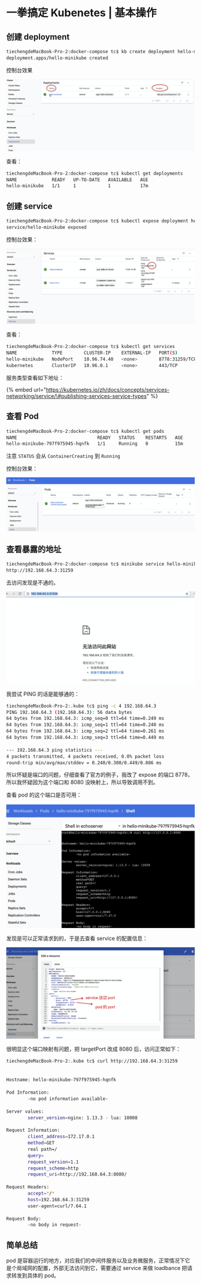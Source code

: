 # 一拳搞定 Kubenetes \| 基本操作

## 创建 deployment

```bash
tiechengdeMacBook-Pro-2:docker-compose tc$ kb create deployment hello-minikube --image=k8s.gcr.io/echoserver:1.10
deployment.apps/hello-minikube created
```

控制台效果

![](../../.gitbook/assets/image%20%2816%29.png)

查看：

```bash
tiechengdeMacBook-Pro-2:docker-compose tc$ kubectl get deployments
NAME             READY   UP-TO-DATE   AVAILABLE   AGE
hello-minikube   1/1     1            1           17m
```

## 创建 service

```bash
tiechengdeMacBook-Pro-2:docker-compose tc$ kubectl expose deployment hello-minikube --type=NodePort --port=8778
service/hello-minikube exposed
```

控制台效果：

![](../../.gitbook/assets/image%20%2811%29.png)

查看：

```bash
tiechengdeMacBook-Pro-2:docker-compose tc$ kubectl get services
NAME             TYPE        CLUSTER-IP    EXTERNAL-IP   PORT(S)          AGE
hello-minikube   NodePort    10.96.74.40   <none>        8778:31259/TCP   5m41s
kubernetes       ClusterIP   10.96.0.1     <none>        443/TCP          22h
```

服务类型查看如下地址：

{% embed url="https://kubernetes.io/zh/docs/concepts/services-networking/service/\#publishing-services-service-types" %}

## 查看 Pod

```bash
tiechengdeMacBook-Pro-2:docker-compose tc$ kubectl get pods
NAME                              READY   STATUS    RESTARTS   AGE
hello-minikube-797f975945-hqnfk   1/1     Running   0          15m
```

注意 `STATUS` 会从 `ContainerCreating`  到 `Running`

控制台效果：

![](../../.gitbook/assets/image%20%2813%29.png)

## 查看暴露的地址

```bash
tiechengdeMacBook-Pro-2:docker-compose tc$ minikube service hello-minikube --url
http://192.168.64.3:31259
```

去访问发现是不通的。

![](../../.gitbook/assets/image%20%2812%29.png)

我尝试 PING 的话是能够通的：

```bash
tiechengdeMacBook-Pro-2:.kube tc$ ping -c 4 192.168.64.3
PING 192.168.64.3 (192.168.64.3): 56 data bytes
64 bytes from 192.168.64.3: icmp_seq=0 ttl=64 time=0.249 ms
64 bytes from 192.168.64.3: icmp_seq=1 ttl=64 time=0.240 ms
64 bytes from 192.168.64.3: icmp_seq=2 ttl=64 time=0.261 ms
64 bytes from 192.168.64.3: icmp_seq=3 ttl=64 time=0.449 ms

--- 192.168.64.3 ping statistics ---
4 packets transmitted, 4 packets received, 0.0% packet loss
round-trip min/avg/max/stddev = 0.240/0.300/0.449/0.086 ms
```

所以怀疑是端口的问题，仔细查看了官方的例子，我改了 expose 的端口 8778，所以我怀疑因为这个端口和 8080 没映射上，所以导致调用不到。

查看 pod 的这个端口是否可用：

![](../../.gitbook/assets/image%20%2810%29.png)

发现是可以正常请求到的，于是去查看 service 的配置信息：

![](../../.gitbook/assets/image%20%2814%29.png)

很明显这个端口映射有问题，把 targetPort 改成 8080 后，访问正常如下：

```bash
tiechengdeMacBook-Pro-2:.kube tc$ curl http://192.168.64.3:31259


Hostname: hello-minikube-797f975945-hqnfk

Pod Information:
        -no pod information available-

Server values:
        server_version=nginx: 1.13.3 - lua: 10008

Request Information:
        client_address=172.17.0.1
        method=GET
        real path=/
        query=
        request_version=1.1
        request_scheme=http
        request_uri=http://192.168.64.3:8080/

Request Headers:
        accept=*/*
        host=192.168.64.3:31259
        user-agent=curl/7.64.1

Request Body:
        -no body in request-
```

## 简单总结

pod 是容器运行的地方，对应我们的中间件服务以及业务微服务，正常情况下它是个局域网的配置，外部无法访问到它，需要通过 service 来做 loadbance 把请求转发到具体的 pod。



